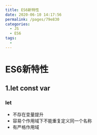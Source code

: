 ```yaml
---
title: ES6新特性
date: 2020-06-10 14:17:56
permalink: /pages/79e830
categories: 
  - JS
  - ES6
tags: 
  - 
---
```

# ES6新特性

## 1.let  const  var 

### let

- 不存在变量提升
- 容易个作用域下不能重复定义同一个名称
- 有严格作用域

